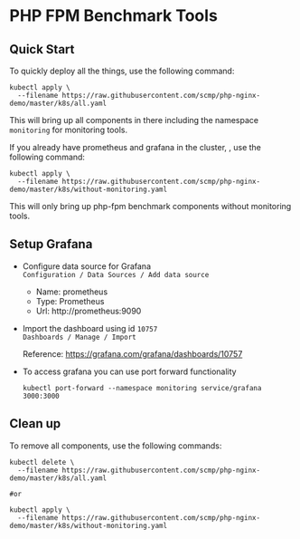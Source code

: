 # PHP FPM Benchmark Tools

## Quick Start

To quickly deploy all the things, use the following command: 

```
kubectl apply \
  --filename https://raw.githubusercontent.com/scmp/php-nginx-demo/master/k8s/all.yaml
```

This will bring up all components in there including the namespace `monitoring` for monitoring tools.


If you already have prometheus and grafana in the cluster, , use the following command:

```
kubectl apply \
  --filename https://raw.githubusercontent.com/scmp/php-nginx-demo/master/k8s/without-monitoring.yaml
```

This will only bring up php-fpm benchmark components without monitoring tools.

## Setup Grafana

- Configure data source for Grafana  
  `Configuration / Data Sources / Add data source`

  - Name: prometheus
  - Type: Prometheus
  - Url: http://prometheus:9090


- Import the dashboard using id `10757`   
  `Dashboards / Manage / Import`

  Reference: https://grafana.com/grafana/dashboards/10757

- To access grafana you can use port forward functionality

  ```
  kubectl port-forward --namespace monitoring service/grafana 3000:3000
  ```

## Clean up

To remove all components, use the following commands:

```
kubectl delete \
  --filename https://raw.githubusercontent.com/scmp/php-nginx-demo/master/k8s/all.yaml

#or

kubectl apply \
  --filename https://raw.githubusercontent.com/scmp/php-nginx-demo/master/k8s/without-monitoring.yaml
```